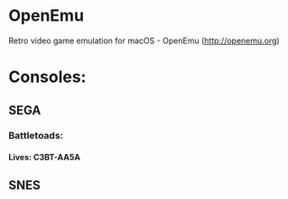 # OpenEmu
Retro video game emulation for macOS - OpenEmu (http://openemu.org)

# Consoles:

## SEGA
### Battletoads:
#### Lives: C3BT-AA5A

## SNES
